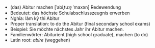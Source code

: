 - (das) Abitur machen	[ˈabiˌtuːɐ̯ ˈmaxən]	Redewendung
- Bedeutet: das höchste Schulabschlusszeugnis erwerben
- Nghĩa: làm kỳ thi Abitur
- Proper translation: to do the Abitur (final secondary school exams)
- Beispiel: Sie möchte nächstes Jahr ihr Abitur machen.
- Familienwörter: Abiturient (high school graduate), machen (to do)	
- Latin root: *abire* (weggehen)